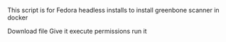 This script is for Fedora headless installs to install greenbone scanner in docker

Download file
Give it execute permissions
run it
